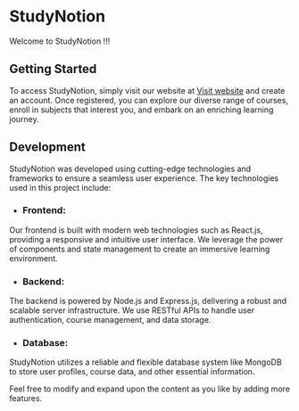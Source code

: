 # **StudyNotion**
Welcome to StudyNotion !!!


## Getting Started
To access StudyNotion, simply visit our website at [Visit website](https://studynotion-edtech-website.com) and create an account. Once registered, you can explore our diverse range of courses, enroll in subjects that interest you, and embark on an enriching learning journey.


## Development
StudyNotion was developed using cutting-edge technologies and frameworks to ensure a seamless user experience. The key technologies used in this project include:

- ### Frontend: 
Our frontend is built with modern web technologies such as React.js, providing a responsive and intuitive user interface. We leverage the power of components and state management to create an immersive learning environment.

- ### Backend: 
The backend is powered by Node.js and Express.js, delivering a robust and scalable server infrastructure. We use RESTful APIs to handle user authentication, course management, and data storage.

- ### Database: 
StudyNotion utilizes a reliable and flexible database system like MongoDB to store user profiles, course data, and other essential information.


Feel free to modify and expand upon the content as you like by adding more features.
